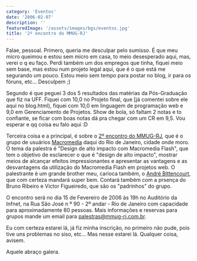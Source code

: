 ```yaml
---
category: 'Eventos'
date: '2006-02-07'
description: ''
featuredImage: '/assets/images/bgs/eventos.jpg'
title: '2º encontro do MMUG-RJ'
---
```


Falae, pessoal. Primero, queria me desculpar pelo sumisso. É que meu micro queimou e estou sem micro em casa, to meio desesperado aqui, mas, verei o q eu faço. Perdi também um dos empregos que tinha, fiquei meio sem base, mas estou num projeto legal aqui, que é o que está me segurando um pouco. Estou meio sem tempo para postar no blog, ir para os fóruns, etc... Desculpem ;)

Segundo é que peguei 3 dos 5 resultados das matérias da Pós-Graduação que fiz na UFF. Fiquei com 10,0 no Projeto final, que [já comentei sobre ele aqui no blog.html), fiquei com 10,0 em linguagem de programação web e 9,0 em Gerenciamento de Projetos. Show de bola, só faltam 2 notas e to confiante, se ficar com boas notas dá pra chegar com um CR em 9,5. Vou esperar e qq coisa eu falo aqui :D

Terceira coisa e a principal, é sobre o [2º encontro do MMUG-RJ](http://www.mmug-rj.com.br/atividades.cfm), que é o grupo de usuários [Macromedia](http://www.macromedia.com.br) daqui do Rio de Janeiro, cidade onde moro. O tema da palestra é "Design de alto impacto com Macromedia Flash", que tem o objetivo de esclarecer o que é "design de alto impacto", mostrar meios de alcançar efeitos impressionantes e apresentar as vantagens e as desvantagens da utilização do Macromedia Flash em projetos web. O palestrante é um grande brother meu, carioca também, o [André Bittencourt](http://www.andrebittencourt.com.br), que com certeza mandará super bem. Contará também com a prsença do Bruno Ribeiro e Victor Figueiredo, que são os "padrinhos" do grupo.

O encontro será no dia 15 de Fevereiro de 2006 às 19h no Auditório da Infnet, na Rua São José n º 90 - 2º andar - Rio de Janeiro com capacidade para aproximadamente 80 pessoas. Mais informações e reservas para grupos mande um email para [palestras@mmug-rj.com.br](mailto:palestras@mmug-rj.com.br).

Eu com certeza estarei lá, já fiz minha inscrição, no primeiro não pude, pois tive uns problemas no siso, etc... Mas nesse estarei lá. Qualquer coisa, avisem.

Aquele abraço galera.
